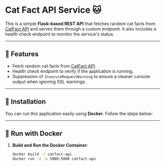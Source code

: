 # Cat Fact API Service 🐱

This is a simple **Flask-based REST API** that fetches random cat facts from [CatFact API](https://catfact.ninja) and serves them through a custom endpoint. It also includes a health check endpoint to monitor the service's status.

---

## 🚀 Features

- Fetch random cat facts from [CatFact API](https://catfact.ninja).
- Health check endpoint to verify if the application is running.
- Suppression of `InsecureRequestWarning` to ensure a cleaner console output when ignoring SSL warnings.

---

## 📜 Installation

You can run this application easily using **Docker**. Follow the steps below:

---

## 🐳 Run with Docker

1. **Build and Run the Docker Container**:
   ```bash
   docker build -t catfact-api .
   docker run -d -p 5000:5000 catfact-api
